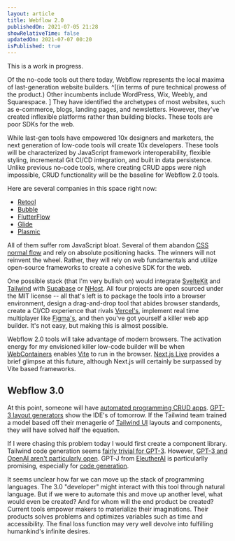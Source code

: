 ```yaml
---
layout: article
title: Webflow 2.0
publishedOn: 2021-07-05 21:28
showRelativeTime: false
updatedOn: 2021-07-07 00:20
isPublished: true
---
```


[comment]: # "README: Edit the title of your post. Set `isPublished` to true whenever you're ready to publish. Don't forget to commit + push to your git repo."

<script>
	import Callout from '$lib/components/Callout/Callout.svelte';
</script>

<Callout emoji="🔨">
This is a work in progress.
</Callout>

Of the no-code tools out there today, Webflow represents the local maxima of last-generation website builders. ^[(in terms of pure technical prowess of the product.) Other incumbents include WordPress, Wix, Weebly, and Squarespace. ] They have identified the archetypes of most websites, such as e-commerce, blogs, landing pages, and newsletters. However, they've created inflexible platforms rather than building blocks. These tools are poor SDKs for the web.

While last-gen tools have empowered 10x designers and marketers, the next generation of low-code tools will create 10x developers. These tools will be characterized by JavaScript framework interoperability, flexible styling, incremental Git CI/CD integration, and built in data persistence. Unlike previous no-code tools, where creating CRUD apps were nigh impossible, CRUD functionality will be the baseline for Webflow 2.0 tools.

Here are several companies in this space right now:

- [Retool](https://retool.com/)
- [Bubble](https://bubble.io/)
- [FlutterFlow](https://flutterflow.io/)
- [Glide](https://www.glideapps.com/2.0)
- [Plasmic](http://plasmic.app/)

All of them suffer rom JavaScript bloat. Several of them abandon [CSS normal flow](https://developer.mozilla.org/en-US/docs/Learn/CSS/CSS_layout/Normal_Flow) and rely on absolute positioning hacks. The winners will not reinvent the wheel. Rather, they will rely on web fundamentals and utilize open-source frameworks to create a cohesive SDK for the web.

One possible stack (that I'm very bullish on) would integrate [SvelteKit](https://kit.svelte.dev/) and [Tailwind](https://tailwindcss.com/) with [Supabase](https://supabase.io/) or [NHost](https://nhost.io/). All four projects are open sourced under the MIT license -- all that's left is to package the tools into a browser environment, design a drag-and-drop tool that abides browser standards, create a CI/CD experience that rivals [Vercel's](https://vercel.com/home), implement real time multiplayer like [Figma's](http://figma.com/), and then you've got yourself a killer web app builder. It's not easy, but making this is almost possible.

Webflow 2.0 tools will take advantage of modern browsers. The activation energy for my envisioned killer low-code builder will be when [WebContainers](https://blog.stackblitz.com/posts/introducing-webcontainers/) enables [Vite](https://vitejs.dev/) to run in the browser. [Next.js Live](https://nextjs.org/live) provides a brief glimpse at this future, although Next.js will certainly be surpassed by Vite based frameworks.

## Webflow 3.0

At this point, someone will have [automated programming CRUD apps](https://youtu.be/N2bXEUSAiTI?t=758). [GPT-3 layout generators](https://twitter.com/sharifshameem/status/1282676454690451457?lang=en) show the IDE's of tomorrow. If the Tailwind team trained a model based off their menagerie of [Tailwind UI](https://tailwindui.com/) layouts and components, they will have solved half the equation.

If I were chasing this problem today I would first create a component library. Tailwind code generation seems [fairly trivial for GPT-3](https://themesberg.com/blog/tailwind-css/gpt-3-tailwind-css-ai-code-generator). However, [GPT-3 and OpenAI aren't particularly open](https://news.ycombinator.com/item?id=23895684). GPT-J from [EleutherAI](https://6b.eleuther.ai/) is particularlly promising, especially for [code generation](https://minimaxir.com/2021/06/gpt-j-6b/).

It seems unclear how far we can move up the stack of programming languages. The 3.0 "developer" might interact with this tool through natural language. But if we were to automate this and move up another level, what would even be created? And for whom will the end product be created? Current tools empower makers to materialize their imaginations. Their products solves problems and optimizes variables such as time and accessibility. The final loss function may very well devolve into fulfilling humankind's infinite desires.